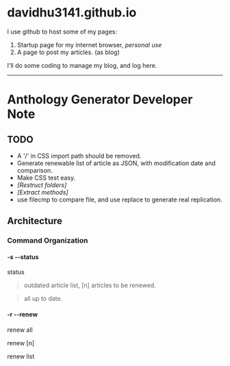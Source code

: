 # davidhu3141.github.io

I use github to host some of my pages:

1. Startup page for my internet browser, *personal use*
2. A page to post my articles. (as blog)

I'll do some coding to manage my blog, and log here.

--------------------------------------


Anthology Generator Developer Note
==================================

TODO
----

- A '/' in CSS import path should be removed.
- Generate renewable list of article as JSON, with modification date and comparison.
- Make CSS test easy.
- *[Restruct folders]*
- *[Extract methods]*
- use filecmp to compare file, and use replace to generate real replication.

Architecture
------------

### Command Organization

#### -s --status

status

> outdated article list, [n] articles to be renewed. 

> all up to date.

#### -r --renew

renew all

renew [n]

renew list
